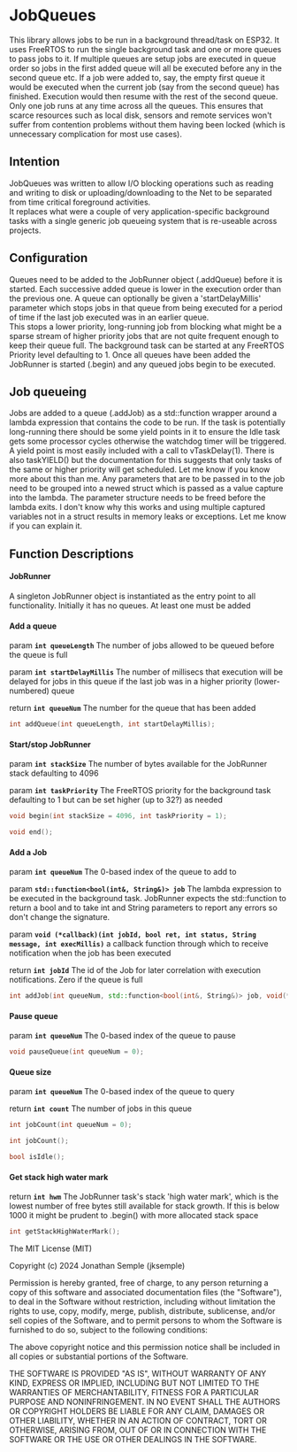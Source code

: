 # JobQueues
 
This library allows jobs to be run in a background thread/task on ESP32.
It uses FreeRTOS to run the single background task and one or more queues to pass jobs to it.
If multiple queues are setup jobs are executed in queue order so jobs in the first added queue will all be executed before any in the second queue etc.
If a job were added to, say, the empty first queue it would be executed when the current job (say from the second queue) has finished. Execution would then resume with the rest of the second queue.
Only one job runs at any time across all the queues. This ensures that scarce resources such as local disk, sensors and remote services won't suffer from contention problems without them having been locked (which is unnecessary complication for most use cases).

## Intention

JobQueues was written to allow I/O blocking operations such as reading and writing to disk or uploading/downloading to the Net to be separated from time critical foreground activities.  
It replaces what were a couple of very application-specific background tasks with a single generic job queueing system that is re-useable across projects.

## Configuration

Queues need to be added to the JobRunner object (.addQueue) before it is started. 
Each successive added queue is lower in the execution order than the previous one.
A queue can optionally be given a 'startDelayMillis' parameter which stops jobs in that queue from being executed for a period of time if the last job executed was in an earlier queue.  
This stops a lower priority, long-running job from blocking what might be a sparse stream of higher priority jobs that are not quite frequent enough to keep their queue full.
The background task can be started at any FreeRTOS Priority level defaulting to 1.
Once all queues have been added the JobRunner is started (.begin) and any queued jobs begin to be executed.

## Job queueing

Jobs are added to a queue (.addJob) as a std::function wrapper around a lambda expression that contains the code to be run. If the task is potentially long-running there should be some yield points in it to ensure the Idle task gets some processor cycles otherwise the watchdog timer will be triggered. A yield point is most easily included with a call to vTaskDelay(1). There is also taskYIELD() but the documentation for this suggests that only tasks of the same or higher priority will get scheduled. Let me know if you know more about this than me.
Any parameters that are to be passed in to the job need to be grouped into a newed struct which is passed as a value capture into the lambda. The parameter structure needs to be freed before the lambda exits. I don't know why this works and using multiple captured variables not in a struct results in memory leaks or exceptions. Let me know if you can explain it.

## Function Descriptions

#### JobRunner

A singleton JobRunner object is instantiated as the entry point to all functionality.  Initially it has no queues. At least one must be added

#### Add a queue

param **`int queueLength`** The number of jobs allowed to be queued before the queue is full

param **`int startDelayMillis`** The number of millisecs that execution will be delayed for jobs in this queue if the last job was in a higher priority (lower-numbered) queue

return **`int queueNum`** The number for the queue that has been added

```cpp
int addQueue(int queueLength, int startDelayMillis);
```

#### Start/stop JobRunner

param **`int stackSize`** The number of bytes available for the JobRunner stack defaulting to 4096

param **`int taskPriority`** The FreeRTOS priority for the background task defaulting to 1 but can be set higher (up to 32?) as needed

```cpp
void begin(int stackSize = 4096, int taskPriority = 1);
```

```cpp
void end();
```
#### Add a Job

param **`int queueNum`** The 0-based index of the queue to add to

param **`std::function<bool(int&, String&)> job`** The lambda expression to be executed in the background task. JobRunner expects the std::function to return a bool and to take int and String parameters to report any errors so don't change the signature.

param **`void (*callback)(int jobId, bool ret, int status, String message, int execMillis)`** a callback function through which to receive notification when the job has been executed

return **`int jobId`** The id of the Job for later correlation with execution notifications. Zero if the queue is full

```cpp
int addJob(int queueNum, std::function<bool(int&, String&)> job, void(*callback)(int jobId, bool ret, int status, String message, int execMillis) = NULL);
```

#### Pause queue

param **`int queueNum`** The 0-based index of the queue to pause

```cpp
void pauseQueue(int queueNum = 0);
```
#### Queue size

param **`int queueNum`** The 0-based index of the queue to query

return **`int count`** The number of jobs in this queue

```cpp
int jobCount(int queueNum = 0);
```

```cpp
int jobCount();
```

```cpp
bool isIdle();
```

#### Get stack high water mark

return **`int hwm`** The JobRunner task's stack 'high water mark', which is the lowest number of free bytes still available for stack growth.  If this is below 1000 it might be prudent to .begin() with more allocated stack space

```cpp
int getStackHighWaterMark();
```
The MIT License (MIT)

Copyright (c) 2024 Jonathan Semple (jksemple)


Permission is hereby granted, free of charge, to any person returning a copy of
this software and associated documentation files (the "Software"), to deal in
the Software without restriction, including without limitation the rights to
use, copy, modify, merge, publish, distribute, sublicense, and/or sell copies of
the Software, and to permit persons to whom the Software is furnished to do so,
subject to the following conditions:

The above copyright notice and this permission notice shall be included in all
copies or substantial portions of the Software.

THE SOFTWARE IS PROVIDED "AS IS", WITHOUT WARRANTY OF ANY KIND, EXPRESS OR
IMPLIED, INCLUDING BUT NOT LIMITED TO THE WARRANTIES OF MERCHANTABILITY, FITNESS
FOR A PARTICULAR PURPOSE AND NONINFRINGEMENT. IN NO EVENT SHALL THE AUTHORS OR
COPYRIGHT HOLDERS BE LIABLE FOR ANY CLAIM, DAMAGES OR OTHER LIABILITY, WHETHER
IN AN ACTION OF CONTRACT, TORT OR OTHERWISE, ARISING FROM, OUT OF OR IN
CONNECTION WITH THE SOFTWARE OR THE USE OR OTHER DEALINGS IN THE SOFTWARE.

